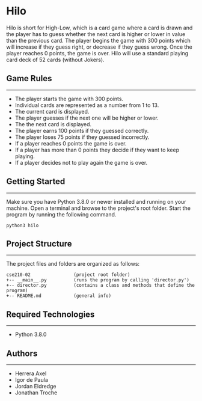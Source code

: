 # Hilo
Hilo is short for High-Low, which is a card game where a card is drawn and the player has to guess whether the next card is higher or lower in value than the previous card. The player begins the game with 300 points which will increase if they guess right, or decrease if they guess wrong. Once the player reaches 0 points, the game is over. 
Hilo will use a standard playing card deck of 52 cards (without Jokers).

## Game Rules
---
* The player starts the game with 300 points.
* Individual cards are represented as a number from 1 to 13.
* The current card is displayed.
* The player guesses if the next one will be higher or lower.
* The the next card is displayed.
* The player earns 100 points if they guessed correctly.
* The player loses 75 points if they guessed incorrectly.
* If a player reaches 0 points the game is over.
* If a player has more than 0 points they decide if they want to keep playing.
* If a player decides not to play again the game is over.

## Getting Started
---
Make sure you have Python 3.8.0 or newer installed and running on your machine. Open a terminal and 
browse to the project's root folder. Start the program by running the following command.
```
python3 hilo
```

## Project Structure
---
The project files and folders are organized as follows:
```
cse210-02                (project root folder)
+-- __main__.py          (runs the program by calling 'director.py')
+-- director.py          (contains a class and methods that define the program)
+-- README.md            (general info)
```

## Required Technologies
---
* Python 3.8.0

## Authors
---
* Herrera Axel
* Igor de Paula
* Jordan Eldredge
* Jonathan Troche

